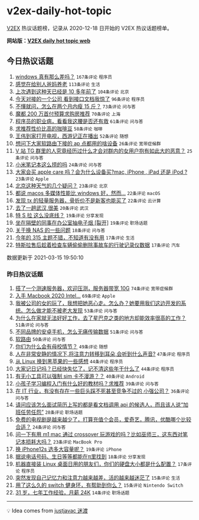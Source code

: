 # v2ex-daily-hot-topic

[V2EX](https://www.v2ex.com/) 热议话题榜，记录从 2020-12-18 日开始的 V2EX 热议话题榜单。

**网站版：[V2EX daily hot topic web](https://boojack.github.io/v2ex-daily-hot-topic-web/)**

## 今日热议话题

<!-- TODAY BEGIN -->

1. [windows 真有那么差吗？](https://www.v2ex.com/t/761788) `167条评论` `程序员`
1. [感觉在给别人爸妈养老](https://www.v2ex.com/t/761692) `113条评论` `生活`
1. [上次遇到这种天已经是 10 多年前了](https://www.v2ex.com/t/761639) `104条评论` `北京`
1. [今天对接的一个公司 看到接口文档我惊了](https://www.v2ex.com/t/761703) `96条评论` `程序员`
1. [不懂就问，怎么在两个月内瘦 15 斤？](https://www.v2ex.com/t/761648) `73条评论` `问与答`
1. [魔都 200 万首付预算求购房推荐](https://www.v2ex.com/t/761673) `70条评论` `上海`
1. [程序员的职业病，看看我这腰是否还有救](https://www.v2ex.com/t/761664) `61条评论` `问与答`
1. [求推荐性价比高的咖啡豆](https://www.v2ex.com/t/761647) `58条评论` `咖啡`
1. [王伟到家打开电视，西游记正在播出](https://www.v2ex.com/t/761637) `52条评论` `随想`
1. [想问下大家软路由下接的 ap 点都用的啥设备](https://www.v2ex.com/t/761818) `26条评论` `宽带症候群`
1. [V 站 TG 群里的人究竟经历过什么才会对群内的女用户抱有如此大的恶意？](https://www.v2ex.com/t/761874) `25条评论` `问与答`
1. [小米笔记本这么捞的吗](https://www.v2ex.com/t/761751) `24条评论` `问与答`
1. [大家会买 apple care 吗？会为什么设备买?mac, iPhone , iPad 还是 iPod ?](https://www.v2ex.com/t/761816) `23条评论` `Apple`
1. [北京这种天气的几个疑问？](https://www.v2ex.com/t/761690) `23条评论` `北京`
1. [都说 macos 多媒体性能比 windows 好，然而...](https://www.v2ex.com/t/761906) `22条评论` `macOS`
1. [发现 tx 的轻量服务器，骨折价不是新客也能买了](https://www.v2ex.com/t/761801) `22条评论` `云计算`
1. [去了一趟武汉,很美](https://www.v2ex.com/t/761844) `20条评论` `武汉`
1. [特 S 拉 这么没底线？](https://www.v2ex.com/t/761805) `19条评论` `分享发现`
1. [坐在隔壁的同事在办公室抽电子烟 [裂开]](https://www.v2ex.com/t/761709) `19条评论` `职场话题`
1. [关于换 NAS 的一些问题](https://www.v2ex.com/t/761653) `18条评论` `问与答`
1. [今年的 315 主题不错，不知道有没有用](https://www.v2ex.com/t/761885) `17条评论` `生活`
1. [特斯拉售后趁着检查车辆偷偷删除事故车的行驶记录仪数据](https://www.v2ex.com/t/761792) `17条评论` `汽车`

数据更新于 2021-03-15 19:50:10

<!-- TODAY END -->

### 昨日热议话题

<!-- YESTERDAY BEGIN -->

1. [搭了一个测速服务器，欢迎压测，服务器带宽 10G](https://www.v2ex.com/t/761503) `74条评论` `宽带症候群`
1. [入手 Macbook 2020 Intel...](https://www.v2ex.com/t/761488) `69条评论` `Apple`
1. [我被公司的女的玩了，我想把她恶心走。怎么办？她要用我们这边开发的系统。怎么做才能不被老大发现](https://www.v2ex.com/t/761465) `53条评论` `问与答`
1. [为什么在家就无法好好工作，去了星巴克之类的地方却能效率很高的工作？](https://www.v2ex.com/t/761445) `51条评论` `问与答`
1. [不同品牌的安卓手机，怎么无痛传输数据](https://www.v2ex.com/t/761471) `51条评论` `问与答`
1. [软路由](https://www.v2ex.com/t/761443) `50条评论` `问与答`
1. [你们为什么会有母校情节？](https://www.v2ex.com/t/761595) `49条评论` `随想`
1. [人在非常安静的情况下,将注意力转移到耳朵,会听到什么声音?](https://www.v2ex.com/t/761549) `47条评论` `程序员`
1. [从 Linux 换到黑苹果的一些感想](https://www.v2ex.com/t/761527) `44条评论` `程序员`
1. [大家记日记吗？已经快失忆了，记不清这些年干什么了](https://www.v2ex.com/t/761594) `44条评论` `程序员`
1. [有无小工具可以强制 sim 卡不漫游？？](https://www.v2ex.com/t/761541) `40条评论` `Android`
1. [小孩子学习编程入门有什么好的教材吗？求推荐](https://www.v2ex.com/t/761438) `39条评论` `问与答`
1. [在 IT 行业，有没有存在一些巨头踩不死甚至竞争不过的 小强公司？](https://www.v2ex.com/t/761606) `36条评论` `问与答`
1. [请问应该怎么面试简历上写的都是看文档调用 api 的候选人，而且该人说“加班任劳任怨”](https://www.v2ex.com/t/761621) `28条评论` `职场话题`
1. [免费的电视剧是越来越少了，打算充值个会员，爱奇艺，腾讯，优酷哪个比较合适？](https://www.v2ex.com/t/761515) `24条评论` `问与答`
1. [问一下有用 m1 mac 通过 crossover 玩游戏的吗？比如巫师三，这东西对笔记本损耗大吗？](https://www.v2ex.com/t/761470) `23条评论` `MacBook Pro`
1. [换 iPhone12s 选多大容量呢？](https://www.v2ex.com/t/761433) `19条评论` `iPhone`
1. [据说电话号码、生日等等都能在π里找到](https://www.v2ex.com/t/761484) `18条评论` `分享发现`
1. [机器直接装 Linux 桌面日用的朋友们，你们的硬盘大小都是什么配置？](https://www.v2ex.com/t/761578) `17条评论` `程序员`
1. [突然发现自己记忆力和注意力越来越差，活的越来越迷茫了](https://www.v2ex.com/t/761608) `15条评论` `生活`
1. [用了这么久的 switch 健身环，有帮助到你么？](https://www.v2ex.com/t/761605) `15条评论` `Nintendo Switch`
1. [31 岁，七年工作经验，月薪 24K](https://www.v2ex.com/t/761609) `14条评论` `职场话题`

<!-- YESTERDAY END -->

---

💡 Idea comes from [justjavac 迷渡](https://github.com/justjavac/)
